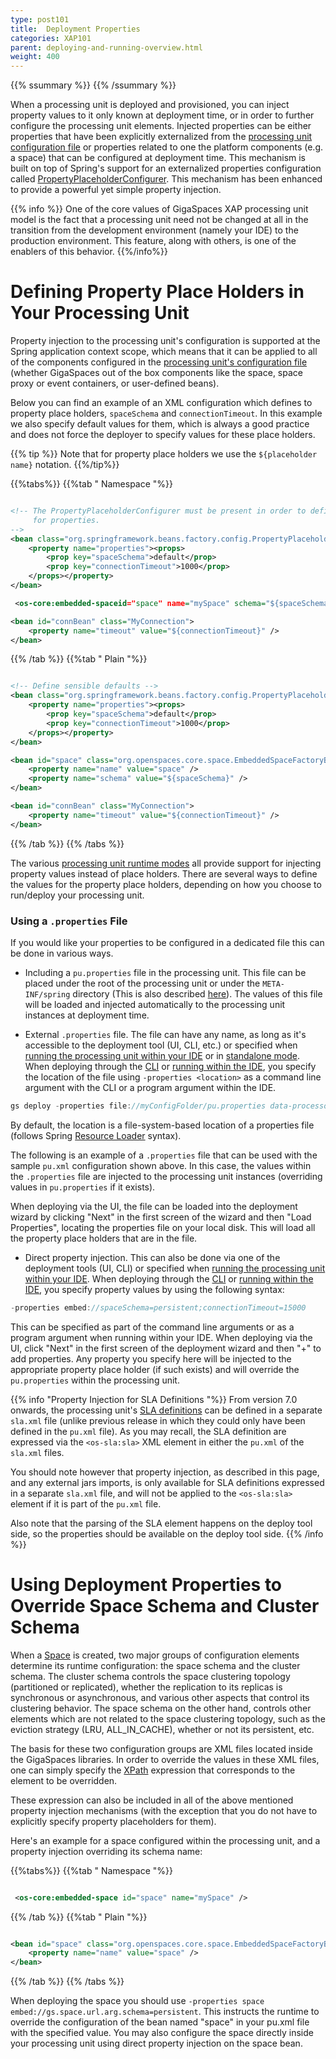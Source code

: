 ```yaml
---
type: post101
title:  Deployment Properties
categories: XAP101
parent: deploying-and-running-overview.html
weight: 400
---
```


 {{% ssummary   %}} {{% /ssummary %}}



When a processing unit is deployed and provisioned, you can inject property values to it only known at deployment time, or in order to further configure the processing unit elements. Injected properties can be either properties that have been explicitly externalized from the [processing unit configuration file](./configuring-processing-unit-elements.html) or properties related to one the platform components (e.g. a space) that can be configured at deployment time. This mechanism is built on top of Spring's support for an externalized properties configuration called [PropertyPlaceholderConfigurer](http://static.springframework.org/spring/docs/2.5.x/reference/beans.html#beans-factory-placeholderconfigurer). This mechanism has been enhanced to provide a powerful yet simple property injection.

{{% info %}}
One of the core values of GigaSpaces XAP processing unit model is the fact that a processing unit need not be changed at all in the transition from the development environment (namely your IDE) to the production environment. This feature, along with others, is one of the enablers of this behavior.
{{%/info%}}

# Defining Property Place Holders in Your Processing Unit

Property injection to the processing unit's configuration is supported at the Spring application context scope, which means that it can be applied to all of the components configured in the [processing unit's configuration file](./configuring-processing-unit-elements.html) (whether GigaSpaces out of the box components like the space, space proxy or event containers, or user-defined beans).

Below you can find an example of an XML configuration which defines to property place holders, `spaceSchema` and `connectionTimeout`. In this example we also specify default values for them, which is always a good practice and does not force the deployer to specify values for these place holders.

{{% tip %}}
Note that for property place holders we use the `${placeholder name}` notation.
{{%/tip%}}

{{%tabs%}}
{{%tab "  Namespace "%}}


```xml

<!-- The PropertyPlaceholderConfigurer must be present in order to define default value
     for properties.
-->
<bean class="org.springframework.beans.factory.config.PropertyPlaceholderConfigurer">
    <property name="properties"><props>
        <prop key="spaceSchema">default</prop>
        <prop key="connectionTimeout">1000</prop>
    </props></property>
</bean>

 <os-core:embedded-spaceid="space" name="mySpace" schema="${spaceSchema}" />

<bean id="connBean" class="MyConnection">
    <property name="timeout" value="${connectionTimeout}" />
</bean>
```

{{% /tab %}}
{{%tab "  Plain "%}}


```xml

<!-- Define sensible defaults -->
<bean class="org.springframework.beans.factory.config.PropertyPlaceholderConfigurer">
    <property name="properties"><props>
        <prop key="spaceSchema">default</prop>
        <prop key="connectionTimeout">1000</prop>
    </props></property>
</bean>

<bean id="space" class="org.openspaces.core.space.EmbeddedSpaceFactoryBean">
    <property name="name" value="space" />
    <property name="schema" value="${spaceSchema}" />
</bean>

<bean id="connBean" class="MyConnection">
    <property name="timeout" value="${connectionTimeout}" />
</bean>
```

{{% /tab %}}
{{% /tabs %}}

The various [processing unit runtime modes](./deploying-and-running-the-processing-unit.html) all provide support for injecting property values instead of place holders. There are several ways to define the values for the property place holders, depending on how you choose to run/deploy your processing unit.

### Using a `.properties` File

If you would like your properties to be configured in a dedicated file this can be done in various ways.

- Including a `pu.properties` file in the processing unit. This file can be placed under the root of the processing unit or under the `META-INF/spring` directory (This is also described [here](./the-processing-unit-structure-and-configuration.html)). The values of this file will be loaded and injected automatically to the processing unit instances at deployment time.

- External `.properties` file. The file can have any name, as long as it's accessible to the deployment tool (UI, CLI, etc.) or specified when [running the processing unit within your IDE](./running-and-debugging-within-your-ide.html) or in [standalone mode](./running-in-standalone-mode.html).
When deploying through the [CLI]({{%currentadmurl%}}/command-line-interface.html) or [running within the IDE](./running-and-debugging-within-your-ide.html), you specify the location of the file using `-properties <location>` as a command line argument with the CLI or a program argument within the IDE.


```java
gs deploy -properties file://myConfigFolder/pu.properties data-processor.jar
```

By default, the location is a file-system-based location of a properties file (follows Spring [Resource Loader](http://static.springframework.org/spring/docs/2.5.x/reference/resources.html#resources-resourceloader) syntax).

The following is an example of a `.properties` file that can be used with the sample `pu.xml` configuration shown above. In this case, the values within the `.properties` file are injected to the processing unit instances (overriding values in `pu.properties` if it exists).

When deploying via the UI, the file can be loaded into the deployment wizard by clicking "Next" in the first screen of the wizard and then "Load Properties", locating the properties file on your local disk. This will load all the property place holders that are in the file.

- Direct property injection. This can also be done via one of the deployment tools (UI, CLI) or specified when [running the processing unit within your IDE](./running-and-debugging-within-your-ide.html).
When deploying through the [CLI]({{%currentadmurl%}}/command-line-interface.html) or [running within the IDE](./running-and-debugging-within-your-ide.html), you specify property values by using the following syntax:


```java
-properties embed://spaceSchema=persistent;connectionTimeout=15000
```

This can be specified as part of the command line arguments or as a program argument when running within your IDE.
When deploying via the UI, click "Next" in the first screen of the deployment wizard and then "+" to add properties. Any property you specify here will be injected to the appropriate property place holder (if such exists) and will override the `pu.properties` within the processing unit.

{{% info "Property Injection for SLA Definitions "%}}
From version 7.0 onwards, the processing unit's [SLA definitions]({{%currentadmurl%}}/the-sla-overview.html)  can be defined in a separate `sla.xml` file (unlike previous release in which they could only have been defined in the `pu.xml` file). As you may recall, the SLA definition are expressed via the `<os-sla:sla>` XML element in either the `pu.xml` of the `sla.xml` files.

You should note however that property injection, as described in this page, and any external jars imports, is only available for SLA definitions expressed in a separate `sla.xml` file, and will not be applied to the `<os-sla:sla>` element if it is part of the `pu.xml` file.

Also note that the parsing of the SLA element happens on the deploy tool side, so the properties should be available on the deploy tool side.
{{% /info %}}

# Using Deployment Properties to Override Space Schema and Cluster Schema

When a [Space](./the-space-configuration.html) is created, two major groups of configuration elements determine its runtime configuration: the space schema and the cluster schema. The cluster schema controls the space clustering topology (partitioned or replicated), whether the replication to its replicas is synchronous or asynchronous, and various other aspects that control its clustering behavior. The space schema on the other hand, controls other elements which are not related to the space clustering topology, such as the eviction strategy (LRU, ALL_IN_CACHE), whether or not its persistent, etc.

The basis for these two configuration groups are XML files located inside the GigaSpaces libraries. In order to override the values in these XML files, one can simply specify the [XPath](http://en.wikipedia.org/wiki/XPath) expression that corresponds to the element to be overridden.

These expression can also be included in all of the above mentioned property injection mechanisms (with the exception that you do not have to explicitly specify property placeholders for them).

Here's an example for a space configured within the processing unit, and a property injection overriding its schema name:

{{%tabs%}}
{{%tab "  Namespace "%}}


```xml

 <os-core:embedded-space id="space" name="mySpace" />
```

{{% /tab %}}
{{%tab "  Plain "%}}


```xml

<bean id="space" class="org.openspaces.core.space.EmbeddedSpaceFactoryBean">
    <property name="name" value="space" />
</bean>
```

{{% /tab %}}
{{% /tabs %}}

When deploying the space you should use `-properties space embed://gs.space.url.arg.schema=persistent`. This instructs the runtime to override the configuration of the bean named "space" in your pu.xml file with the specified value. You may also configure the space directly inside your processing unit using direct property injection on the space bean.
